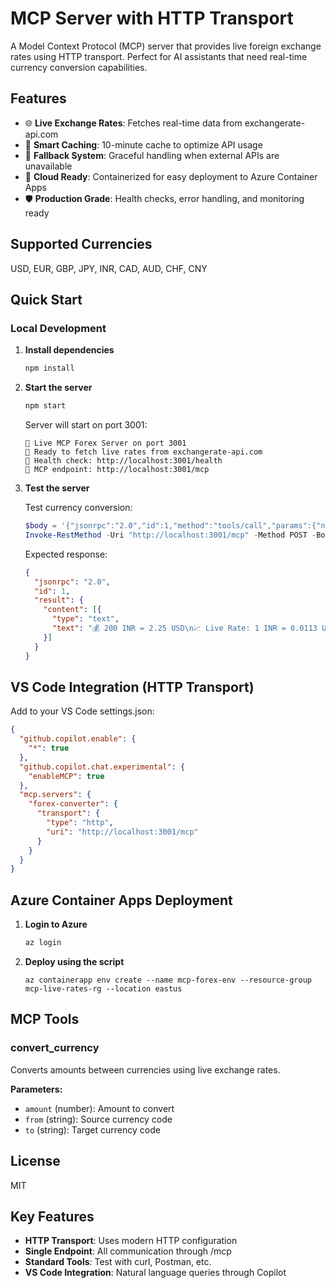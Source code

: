 # MCP Server with HTTP Transport

A Model Context Protocol (MCP) server that provides live foreign exchange rates using HTTP transport. Perfect for AI assistants that need real-time currency conversion capabilities.

## Features

- 🌐 **Live Exchange Rates**: Fetches real-time data from exchangerate-api.com
- 💾 **Smart Caching**: 10-minute cache to optimize API usage
- 🔄 **Fallback System**: Graceful handling when external APIs are unavailable
- 🚀 **Cloud Ready**: Containerized for easy deployment to Azure Container Apps
- 🛡️ **Production Grade**: Health checks, error handling, and monitoring ready

## Supported Currencies

USD, EUR, GBP, JPY, INR, CAD, AUD, CHF, CNY

## Quick Start

### Local Development

1. **Install dependencies**
   ```bash
   npm install
   ```

2. **Start the server**
   ```bash
   npm start
   ```
   
   Server will start on port 3001:
   ```
   🚀 Live MCP Forex Server on port 3001
   💱 Ready to fetch live rates from exchangerate-api.com
   🔗 Health check: http://localhost:3001/health
   🔗 MCP endpoint: http://localhost:3001/mcp
   ```

3. **Test the server**
   
   Test currency conversion:
   ```powershell
   $body = '{"jsonrpc":"2.0","id":1,"method":"tools/call","params":{"name":"convert_currency","arguments":{"amount":200,"from":"INR","to":"USD"}}}'
   Invoke-RestMethod -Uri "http://localhost:3001/mcp" -Method POST -Body $body -ContentType "application/json"
   ```
   
   Expected response:
   ```json
   {
     "jsonrpc": "2.0",
     "id": 1,
     "result": {
       "content": [{
         "type": "text",
         "text": "💰 200 INR = 2.25 USD\n📈 Live Rate: 1 INR = 0.0113 USD\n🕐 6/10/2025, 4:48:12 pm"
       }]
     }
   }
   ```

## VS Code Integration (HTTP Transport)

Add to your VS Code settings.json:

```json
{
  "github.copilot.enable": {
    "*": true
  },
  "github.copilot.chat.experimental": {
    "enableMCP": true
  },
  "mcp.servers": {
    "forex-converter": {
      "transport": {
        "type": "http",
        "uri": "http://localhost:3001/mcp"
      }
    }
  }
}
```

## Azure Container Apps Deployment

1. **Login to Azure**

   ```bash
   az login
   ```

2. **Deploy using the script**

   ```az containerapp env create --name mcp-forex-env --resource-group mcp-live-rates-rg --location eastus```

## MCP Tools

### convert_currency

Converts amounts between currencies using live exchange rates.

**Parameters:**
- `amount` (number): Amount to convert
- `from` (string): Source currency code
- `to` (string): Target currency code

## License
MIT

## Key Features
- **HTTP Transport**: Uses modern HTTP configuration
- **Single Endpoint**: All communication through /mcp
- **Standard Tools**: Test with curl, Postman, etc.
- **VS Code Integration**: Natural language queries through Copilot
